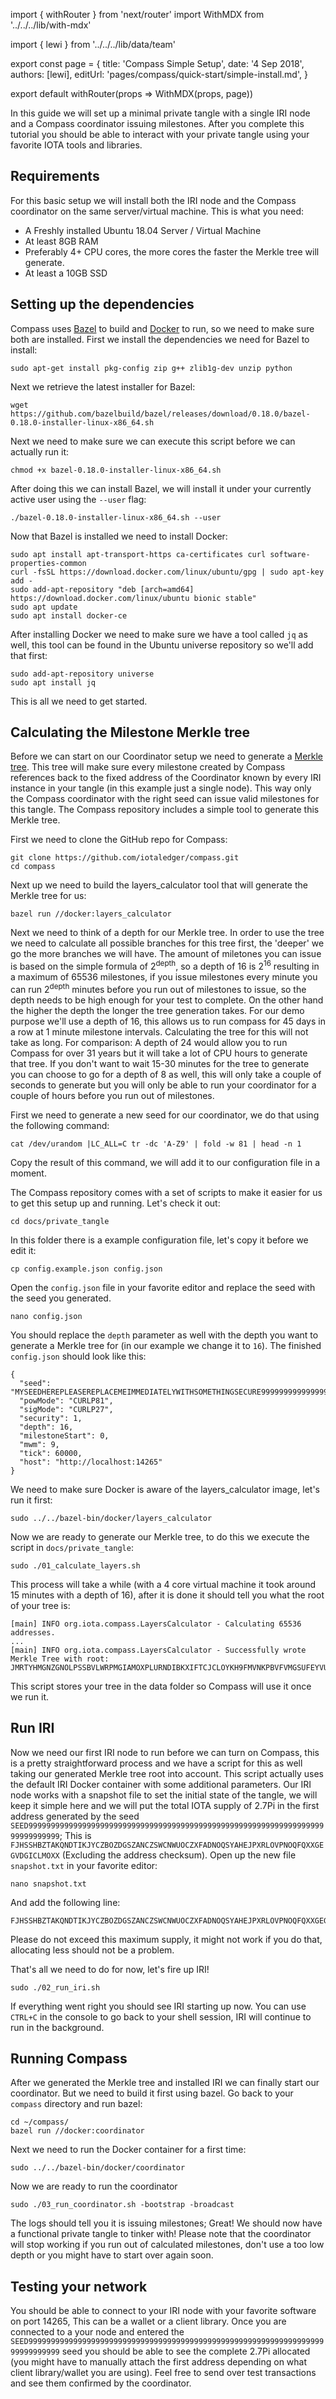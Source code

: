 import { withRouter } from 'next/router'
import WithMDX from '../../../lib/with-mdx'

import { lewi } from '../../../lib/data/team'

export const page = {
title: 'Compass Simple Setup',
date: '4 Sep 2018',
authors: [lewi],
editUrl: 'pages/compass/quick-start/simple-install.md',
}

export default withRouter(props => WithMDX(props, page))

In this guide we will set up a minimal private tangle with a single IRI node and a Compass coordinator issuing milestones. After you complete this tutorial you should be able to interact with your private tangle using your favorite IOTA tools and libraries.
 

## Requirements

For this basic setup we will install both the IRI node and the Compass coordinator on the same server/virtual machine. This is what you need:

- A Freshly installed Ubuntu 18.04 Server / Virtual Machine
- At least 8GB RAM
- Preferably 4+ CPU cores, the more cores the faster the Merkle tree will generate.
- At least a 10GB SSD

## Setting up the dependencies

Compass uses [Bazel](https://bazel.build/) to build and [Docker](https://www.docker.com/) to run, so we need to make sure both are installed.
First we install the dependencies we need for Bazel to install:

	sudo apt-get install pkg-config zip g++ zlib1g-dev unzip python


Next we retrieve the latest installer for Bazel:

	wget https://github.com/bazelbuild/bazel/releases/download/0.18.0/bazel-0.18.0-installer-linux-x86_64.sh

Next we need to make sure we can execute this script before we can actually run it:

	chmod +x bazel-0.18.0-installer-linux-x86_64.sh

After doing this we can install Bazel, we will install it under your currently active user using the `--user` flag:

	./bazel-0.18.0-installer-linux-x86_64.sh --user

Now that Bazel is installed we need to install Docker:

	sudo apt install apt-transport-https ca-certificates curl software-properties-common
	curl -fsSL https://download.docker.com/linux/ubuntu/gpg | sudo apt-key add -
	sudo add-apt-repository "deb [arch=amd64] https://download.docker.com/linux/ubuntu bionic stable"
	sudo apt update
	sudo apt install docker-ce

After installing Docker we need to make sure we have a tool called `jq` as well, this tool can be found in the Ubuntu universe repository so we'll add that first:
	
	sudo add-apt-repository universe
	sudo apt install jq

This is all we need to get started.

## Calculating the Milestone Merkle tree

Before we can start on our Coordinator setup we need to generate a [Merkle tree](https://en.wikipedia.org/wiki/Merkle_tree). This tree will make sure every milestone created by Compass  references back to the fixed address of the Coordinator known by every IRI instance in your tangle (in this example just a single node). This way only the Compass coordinator with the right seed can issue valid milestones for this tangle. The Compass repository includes a simple tool to generate this Merkle tree. 

First we need to clone the GitHub repo for Compass:

	git clone https://github.com/iotaledger/compass.git
	cd compass

Next up we need to build the layers_calculator tool that will generate the Merkle tree for us:

	bazel run //docker:layers_calculator

Next we need to think of a depth for our Merkle tree. In order to use the tree we need to calculate all possible branches for this tree first, the 'deeper' we go the more branches we will have. The amount of miletones you can issue is based on the simple formula of 2<sup>depth</sup>, so a depth of 16 is 2<sup>16</sup> resulting in a maximum of 65536 milestones, if you issue milestones every minute you can run 2<sup>depth</sup> minutes before you run out of milestones to issue, so the depth needs to be high enough for your test to complete. On the other hand the higher the depth the longer the tree generation takes. For our demo purpose we'll use a depth of 16, this allows us to run compass for 45 days in a row at 1 minute milestone intervals. Calculating the tree for this will not take as long. For comparison: A depth of 24 would  allow you to run Compass for over 31 years but it will take a lot of CPU hours to generate that tree. If you don't want to wait 15-30 minutes for the tree to generate you can choose to go for a depth of 8 as well, this will only take a couple of seconds to generate but you will only be able to run your coordinator for a couple of hours before you run out of milestones.

First we need to generate a new seed for our coordinator, we do that using the following command:

	cat /dev/urandom |LC_ALL=C tr -dc 'A-Z9' | fold -w 81 | head -n 1 

Copy the result of this command, we will add it to our configuration file in a moment.

The Compass repository comes with a set of scripts to make it easier for us to get this setup up and running. Let's check it out:

	cd docs/private_tangle

In this folder there is a example configuration file, let's copy it before we edit it:

	cp config.example.json config.json

Open the `config.json` file in your favorite editor and replace the seed with the seed you generated. 

	nano config.json

You should replace the `depth` parameter as well with the depth you want to generate a Merkle tree for (in our example we change it to `16`). The finished `config.json` should look like this:

	{
	  "seed": "MYSEEDHEREPLEASEREPLACEMEIMMEDIATELYWITHSOMETHINGSECURE99999999999999999999999999",
	  "powMode": "CURLP81",
	  "sigMode": "CURLP27",
	  "security": 1,
	  "depth": 16,
	  "milestoneStart": 0,
	  "mwm": 9,
	  "tick": 60000,
	  "host": "http://localhost:14265"
	}

We need to make sure Docker is aware of the layers_calculator image, let's run it first:

	sudo ../../bazel-bin/docker/layers_calculator

Now we are ready to generate our Merkle tree, to do this we execute the script in `docs/private_tangle`:

	sudo ./01_calculate_layers.sh

This process will take a while (with a 4 core virtual machine it took around 15 minutes with a depth of 16), after it is done it should tell you what the root of your tree is:

	[main] INFO org.iota.compass.LayersCalculator - Calculating 65536 addresses.
	...
	[main] INFO org.iota.compass.LayersCalculator - Successfully wrote Merkle Tree with root: JMRTYHMGNZGNOLPSSBVLWRPMGIAMOXPLURNDIBKXIFTCJCLOYKH9FMVNKPBVFVMGSUFEYVUUIEARFQXAK

This script stores your tree in the data folder so Compass will use it once we run it.

## Run IRI

Now we need our first IRI node to run before we can turn on Compass, this is a pretty straightforward process and we have a script for this as well taking our generated Merkle tree root into account. This script actually uses the default IRI Docker container with some additional parameters. Our IRI node works with a snapshot file to set the initial state of the tangle, we will keep it simple here and we will put the total IOTA supply of 2.7Pi in the first address generated by the seed `SEED99999999999999999999999999999999999999999999999999999999999999999999999999999`; This is  `FJHSSHBZTAKQNDTIKJYCZBOZDGSZANCZSWCNWUOCZXFADNOQSYAHEJPXRLOVPNOQFQXXGEGVDGICLMOXX` (Excluding the address checksum). Open up the new file `snapshot.txt` in your favorite editor:

	nano snapshot.txt
	
And add the following line:

	FJHSSHBZTAKQNDTIKJYCZBOZDGSZANCZSWCNWUOCZXFADNOQSYAHEJPXRLOVPNOQFQXXGEGVDGICLMOXX;2779530283277761

Please do not exceed this maximum supply, it might not work if you do that, allocating less should not be a problem. 

That's all we need to do for now, let's fire up IRI!

	sudo ./02_run_iri.sh

If everything went right you should see IRI starting up now. You can use `CTRL+C` in the console to go back to your shell session, IRI will continue to run in the background.

## Running Compass

After we generated the Merkle tree and installed IRI we can finally start our coordinator. But we need to build it first using bazel. Go back to your `compass` directory and run bazel:

	cd ~/compass/
	bazel run //docker:coordinator

Next we need to run the Docker container for a first time:

	sudo ../../bazel-bin/docker/coordinator

Now we are ready to run the coordinator

	sudo ./03_run_coordinator.sh -bootstrap -broadcast

The logs should tell you it is issuing milestones; Great! We should now have a functional private tangle to tinker with! Please note that the coordinator will stop working if you run out of calculated milestones, don't use a too low depth or you might have to start over again soon.

## Testing your network

You should be able to connect to your IRI node with your favorite software on port 14265, This can be a wallet or a client library. Once you are connected to a your node and entered the `SEED99999999999999999999999999999999999999999999999999999999999999999999999999999` seed you should be able to see the complete 2.7Pi allocated (you might have to manually attach the first address depending on what client library/wallet you are using). Feel free to send over test transactions and see them confirmed by the coordinator.